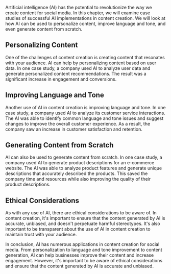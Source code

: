 
Artificial intelligence (AI) has the potential to revolutionize the way we create content for social media. In this chapter, we will examine case studies of successful AI implementations in content creation. We will look at how AI can be used to personalize content, improve language and tone, and even generate content from scratch.

Personalizing Content
---------------------

One of the challenges of content creation is creating content that resonates with your audience. AI can help by personalizing content based on user data. In one case study, a company used AI to analyze user data and generate personalized content recommendations. The result was a significant increase in engagement and conversions.

Improving Language and Tone
---------------------------

Another use of AI in content creation is improving language and tone. In one case study, a company used AI to analyze its customer service interactions. The AI was able to identify common language and tone issues and suggest changes to improve the overall customer experience. As a result, the company saw an increase in customer satisfaction and retention.

Generating Content from Scratch
-------------------------------

AI can also be used to generate content from scratch. In one case study, a company used AI to generate product descriptions for an e-commerce website. The AI was able to analyze product features and generate unique descriptions that accurately described the products. This saved the company time and resources while also improving the quality of their product descriptions.

Ethical Considerations
----------------------

As with any use of AI, there are ethical considerations to be aware of. In content creation, it's important to ensure that the content generated by AI is accurate, unbiased, and doesn't perpetuate harmful stereotypes. It's also important to be transparent about the use of AI in content creation to maintain trust with your audience.

In conclusion, AI has numerous applications in content creation for social media. From personalization to language and tone improvement to content generation, AI can help businesses improve their content and increase engagement. However, it's important to be aware of ethical considerations and ensure that the content generated by AI is accurate and unbiased.
